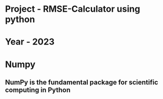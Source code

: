 # Project - RMSE-Calculator using python

# Year - 2023

# Numpy

## NumPy is the fundamental package for scientific computing in Python